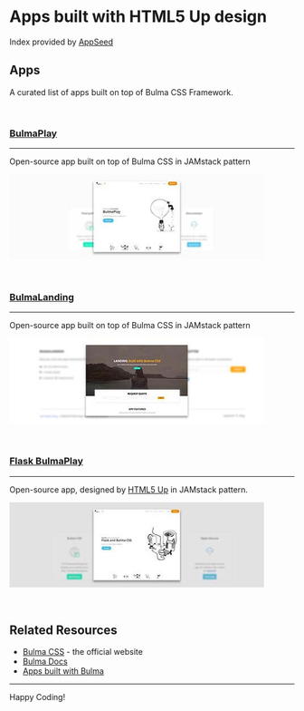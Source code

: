 # Apps built with HTML5 Up design
Index provided by [AppSeed](https://appseed.us/apps/bulma-css)

## Apps
A curated list of apps built on top of Bulma CSS Framework. 

<br />

### [BulmaPlay](https://appseed.us/apps/bulma-css/bulmaplay)
---
Open-source app built on top of Bulma CSS in JAMstack pattern

![BulmaPlay](https://raw.githubusercontent.com/app-generator/static/master/bulmaplay/jamstack-bulmaplay-made-with-bulma-css-sm.jpg)

<br />

### [BulmaLanding](https://appseed.us/apps/bulma-css/bulmalanding)
---
Open-source app built on top of Bulma CSS in JAMstack pattern

![BulmaLanding](https://raw.githubusercontent.com/app-generator/static/master/bulmalanding/jamstack-bulmalanding-made-with-bulma-css-sm.jpg)

<br />

### [Flask BulmaPlay](https://appseed.us/apps/flask-apps/bulmaplay-flask-and-bulma-css)
---
Open-source app, designed by [HTML5 Up](https://html5up.net/landed) in JAMstack pattern.

![Flask BulmaPlay](https://raw.githubusercontent.com/app-generator/static/master/flask-bulmaplay/flask-bulmaplay-made-with-bulma-css-sm.jpg)

<br />

## Related Resources
 - [Bulma CSS](https://bulma.io/) - the official website
 - [Bulma Docs](https://bulma.io/documentation/) 
 - [Apps built with Bulma](https://docs.appseed.us/apps/bulma-css/)
 
 --- 
 Happy Coding! 
 
